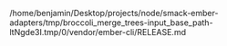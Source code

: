 /home/benjamin/Desktop/projects/node/smack-ember-adapters/tmp/broccoli_merge_trees-input_base_path-ltNgde3I.tmp/0/vendor/ember-cli/RELEASE.md